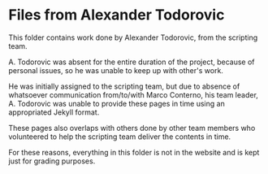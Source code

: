 # Files from Alexander Todorovic

This folder contains work done by Alexander Todorovic, from the scripting team.

A. Todorovic was absent for the entire duration of the project,
because of personal issues, so he was unable to keep up with 
other's work.

He was initially assigned to the scripting team, but due to absence of
whatsoever communication from/to/with Marco Conterno, his team leader,
A. Todorovic was unable to provide these pages in time using an 
appropriated Jekyll format.

These pages also overlaps with others done by other team members who
volunteered to help the scripting team deliver the contents in time.

For these reasons, everything in this folder is not in the
website and is kept just for grading purposes.
